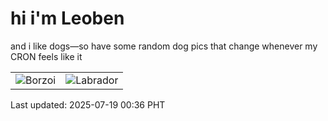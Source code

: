 # hi i'm Leoben

and i like dogs—so have some random dog pics that change whenever my CRON feels like it

|  |  |
|--------|----------|
| ![Borzoi](https://random-dog-vercel.vercel.app/api/random-borzoi?v=1752856610) | ![Labrador](https://random-dog-vercel.vercel.app/api/random-labrador?v=1752856610) |

Last updated: 2025-07-19 00:36 PHT
